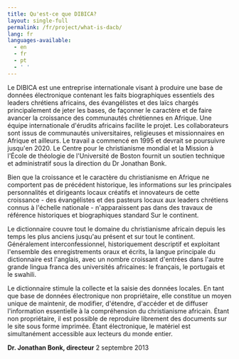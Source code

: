 ```yaml
---
title: Qu'est-ce que DIBICA?
layout: single-full
permalink: /fr/project/what-is-dacb/
lang: fr
languages-available:                         
  - en
  - fr
  - pt
  - ' '
---
```


Le DIBICA est une entreprise internationale visant à produire une base de données électronique contenant les faits biographiques essentiels des leaders chrétiens africains, des évangélistes et des laïcs chargés principalement de jeter les bases, de façonner le caractère et de faire avancer la croissance des communautés chrétiennes en Afrique. Une équipe internationale d'érudits africains facilite le projet. Les collaborateurs sont issus de communautés universitaires, religieuses et missionnaires en Afrique et ailleurs. Le travail a commencé en 1995 et devrait se poursuivre jusqu'en 2020. Le Centre pour le christianisme mondial et la Mission à l'École de théologie de l'Université de Boston fournit un soutien technique et administratif sous la direction du Dr Jonathan Bonk.

Bien que la croissance et le caractère du christianisme en Afrique ne comportent pas de précédent historique, les informations sur les principales personnalités et dirigeants locaux créatifs et innovateurs de cette croissance - des évangélistes et des pasteurs locaux aux leaders chrétiens connus à l'échelle nationale - n'apparaissent pas dans des travaux de référence historiques et biographiques standard Sur le continent.

Le dictionnaire couvre tout le domaine du christianisme africain depuis les temps les plus anciens jusqu'au présent et sur tout le continent. Généralement interconfessionnel, historiquement descriptif et exploitant l'ensemble des enregistrements oraux et écrits, la langue principale du dictionnaire est l'anglais, avec un nombre croissant d'entrées dans l'autre grande lingua franca des universités africaines: le français, le portugais et le swahili.

Le dictionnaire stimule la collecte et la saisie des données locales. En tant que base de données électronique non propriétaire, elle constitue un moyen unique de maintenir, de modifier, d'étendre, d'accéder et de diffuser l'information essentielle à la compréhension du christianisme africain. Étant non propriétaire, il est possible de reproduire librement des documents sur le site sous forme imprimée. Étant électronique, le matériel est simultanément accessible aux lecteurs du monde entier.

**Dr. Jonathan Bonk, directeur**
2 septembre 2013
